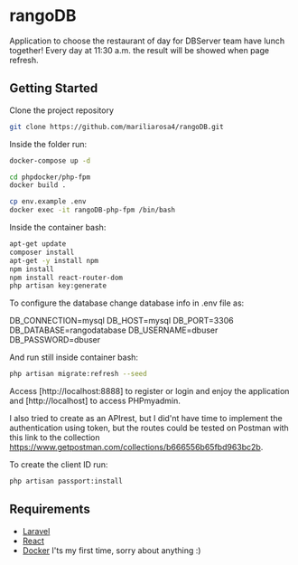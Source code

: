 # rangoDB
Application to choose the restaurant of day for DBServer team have lunch together!
Every day at 11:30 a.m. the result will be showed when page refresh.

## Getting Started

Clone the project repository 

```bash
git clone https://github.com/mariliarosa4/rangoDB.git
```

Inside the folder run: 

```bash
docker-compose up -d
```

```bash
cd phpdocker/php-fpm
docker build .
```

```bash
cp env.example .env
docker exec -it rangoDB-php-fpm /bin/bash
```
Inside the container bash:

```bash
apt-get update
composer install
apt-get -y install npm
npm install
npm install react-router-dom
php artisan key:generate
```
To configure the database change database info in .env file as:

DB_CONNECTION=mysql
DB_HOST=mysql
DB_PORT=3306
DB_DATABASE=rangodatabase
DB_USERNAME=dbuser
DB_PASSWORD=dbuser

And run still inside container bash:

```bash
php artisan migrate:refresh --seed

```

Access  [http://localhost:8888] to register or login and enjoy the application and [http://localhost] to access PHPmyadmin. 

I also tried to create as an APIrest, but I did'nt have time to implement the authentication using token, but the routes could be tested on Postman with this link to the collection https://www.getpostman.com/collections/b666556b65fbd963bc2b.

To create the client ID run:

```bash
php artisan passport:install
```


## Requirements

* [Laravel](https://laravel.com) 
* [React](https://reactjs.org) 
* [Docker](https://www.docker.com/) I'ts my first time, sorry about anything :)
